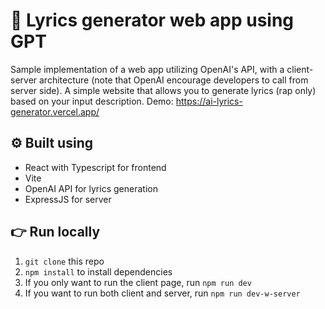 # 🎵 Lyrics generator web app using GPT 
Sample implementation of a web app utilizing OpenAI's API, with a client-server architecture (note that OpenAI encourage developers to call from server side). A simple website that allows you to generate lyrics (rap only) based on your input description.
Demo: https://ai-lyrics-generator.vercel.app/

## ⚙️ Built using
- React with Typescript for frontend
- Vite 
- OpenAI API for lyrics generation
- ExpressJS for server

## 👉 Run locally
1. `git clone` this repo
2. `npm install` to install dependencies
3. If you only want to run the client page, run `npm run dev` 
4. If you want to run both client and server, run `npm run dev-w-server`

